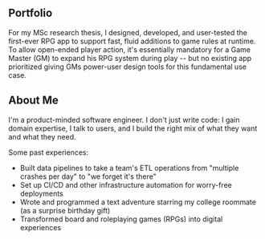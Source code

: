 ## Portfolio

For my MSc research thesis, I designed, developed, and user-tested the first-ever RPG app to support fast, fluid additions to game rules at runtime. To allow open-ended player action, it's essentially mandatory for a Game Master (GM) to expand his RPG system during play -- but no existing app prioritized giving GMs power-user design tools for this fundamental use case.

## About Me
I'm a product-minded software engineer. I don't just write code: I gain domain expertise, I talk to users, and I build the right mix of what they want and what they need.

Some past experiences:
- Built data pipelines to take a team's ETL operations from "multiple crashes per day" to "we forget it's there"
- Set up CI/CD and other infrastructure automation for worry-free deployments
-  Wrote and programmed a text adventure starring my college roommate (as a surprise birthday gift)
-  Transformed board and roleplaying games (RPGs) into digital experiences


